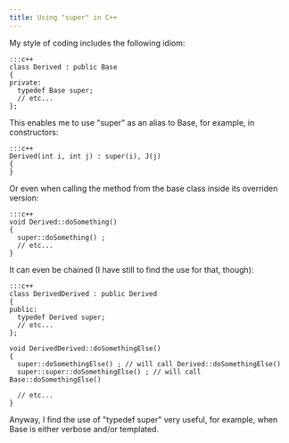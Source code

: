 ```yaml
---
title: Using "super" in C++
---
```

My style of coding includes the following idiom:

    :::c++
    class Derived : public Base
    {
    private:
      typedef Base super;
      // etc...
    };

This enables me to use "super" as an alias to Base, for example, in constructors:

    :::c++
    Derived(int i, int j) : super(i), J(j)
    {
    }

Or even when calling the method from the base class inside its overriden
version:

    :::c++
    void Derived::doSomething()
    {
      super::doSomething() ;
      // etc...
    }

It can even be chained (I have still to find the use for that, though):

    :::c++
    class DerivedDerived : public Derived
    {
    public:
      typedef Derived super;
      // etc...
    };
     
    void DerivedDerived::doSomethingElse()
    {
      super::doSomethingElse() ; // will call Derived::doSomethingElse()
      super::super::doSomethingElse() ; // will call Base::doSomethingElse()
     
      // etc...
    }

Anyway, I find the use of "typedef super" very useful, for example, when Base is either verbose and/or templated.
